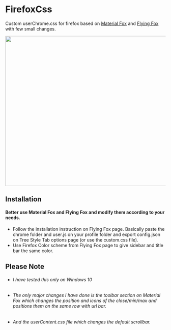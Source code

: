 # FirefoxCss
Custom userChrome.css for firefox based on [Material Fox](https://github.com/muckSponge/MaterialFox) and [Flying Fox](https://github.com/akshat46/FlyingFox) with few small changes.

<img src='https://raw.githubusercontent.com/h4wwk3ye/firefoxCSS/2111ba24679c3fbc2a256919709b26e8f5d5f782/chrome/icons/demo.gif' width="838px" height="472px"/>

## Installation
#### Better use Material Fox and Flying Fox and modify them according to your needs.
- Follow the installation instruction on Flying Fox page. Basically paste the chrome folder and user.js on your profile folder and export config.json on Tree Style Tab options page (or use the custom.css file). 
- Use Firefox Color scheme from Flying Fox page to give sidebar and title bar the same color.

## Please Note
- ###### I have tested this only on Windows 10
- ###### The only major changes I have done is the toolbar section on Material Fox which changes the position and icons of the close/min/max and positions them on the same row with url bar.
- ###### And the userContent.css file which changes the default scrollbar.
